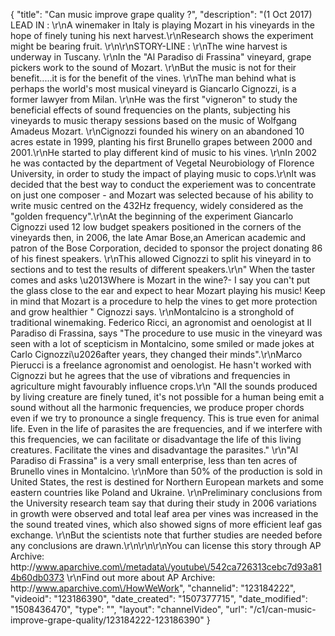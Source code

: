 {
    "title": "Can music improve grape quality ?",
    "description": "(1 Oct 2017) LEAD IN : \r\nA winemaker in Italy is playing Mozart in his vineyards in the hope of finely tuning his next harvest.\r\nResearch shows the experiment might be bearing fruit. \r\n\r\nSTORY-LINE : \r\nThe wine harvest is underway in Tuscany. \r\nIn the \"Al Paradiso di Frassina\" vineyard, grape pickers work to the sound of Mozart. \r\nBut the music is not for their benefit.....it is for the benefit of the vines. \r\nThe man behind what is perhaps the world's most musical vineyard is Giancarlo Cignozzi, is a former lawyer from Milan. \r\nHe was the first \"vigneron\" to study the beneficial effects of sound frequencies on the plants, subjecting his vineyards to music therapy sessions based on the music of Wolfgang Amadeus Mozart. \r\nCignozzi founded his winery on an abandoned 10 acres estate in 1999, planting his first Brunello grapes between 2000 and 2001.\r\nHe started to play different kind of music to his vines. \r\nIn 2002 he was contacted by the department of Vegetal Neurobiology of Florence University, in order to  study the impact of playing music to cops.\r\nIt was decided that the best way to conduct the experiement was to concentrate on just one composer - and Mozart was selected because of his ability to write music centred on the 432Hz frequency, widely considered as the \"golden frequency\".\r\nAt the beginning of the experiment Giancarlo Cignozzi used 12 low budget speakers positioned in the corners of the vineyards then, in 2006, the late Amar Bose,an  American academic and patron of the Bose Corporation, decided to sponsor the project donating 86 of his finest speakers. \r\nThis allowed Cignozzi to split his vineyard in to sections and to test the results of different speakers.\r\n\" When the taster comes and asks \u2013Where is Mozart in the wine?-  I say you can't put the glass close to the ear and expect to hear Mozart playing his music! Keep in mind that Mozart is a procedure to help the vines to get more protection and grow healthier \" Cignozzi says. \r\nMontalcino is a stronghold of traditional winemaking. Federico Ricci, an agronomist and oenologist at Il Paradiso di Frassina, says  \"The procedure to use music in the vineyard was seen with a lot of scepticism in Montalcino, some smiled or made jokes at Carlo Cignozzi\u2026after years, they changed their minds\".\r\nMarco Pierucci is a freelance agronomist and oenologist. He hasn't worked with Cignozzi but he agrees that the use of vibrations and frequencies in agriculture might favourably influence crops.\r\n \"All the sounds produced by living creature are finely tuned, it's not possible for a human being emit a sound without all the harmonic frequencies, we produce proper chords even if we try to pronounce a single frequency. This is true even for animal life. Even in the life of parasites the are frequencies, and if we interfere with this frequencies, we can facilitate or disadvantage the life of this living creatures. Facilitate the vines and disadvantage the parasites.\" \r\n\"Al Paradiso di Frassina\" is a very small enterprise, less than ten acres of Brunello vines in Montalcino. \r\nMore than 50% of the production is sold in United States, the rest is destined for Northern European markets and some eastern countries like Poland and Ukraine. \r\nPreliminary conclusions from the University research team say that during their study in 2006 variations in growth were observed and total leaf area per vines was increased in the the sound treated vines, which also showed signs of more efficient leaf gas exchange. \r\nBut the scientists note that further studies are needed before any conclusions are drawn.\r\n\r\n\r\nYou can license this story through AP Archive: http:\/\/www.aparchive.com\/metadata\/youtube\/542ca726313cebc7d93a814b60db0373 \r\nFind out more about AP Archive: http:\/\/www.aparchive.com\/HowWeWork",
    "channelid": "123184222",
    "videoid": "123186390",
    "date_created": "1507377715",
    "date_modified": "1508436470",
    "type": "",
    "layout": "channelVideo",
    "url": "\/c1\/can-music-improve-grape-quality\/123184222-123186390"
}